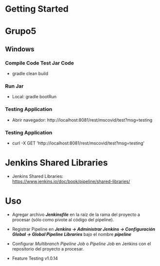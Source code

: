 # Getting Started

# Grupo5

## Windows

### Compile Code Test Jar Code

- gradle clean build

### Run Jar

- Local: gradle bootRun

### Testing Application

- Abrir navegador: http://localhost:8081/rest/mscovid/test?msg=testing

### Testing Application

- curl -X GET 'http://localhost:8081/rest/mscovid/test?msg=testing'

# Jenkins Shared Libraries

- Jenkins Shared Libraries: https://www.jenkins.io/doc/book/pipeline/shared-libraries/

# Uso

- Agregar archivo **_Jenkinsfile_** en la raíz de la rama del proyecto a procesar (sólo como pivote al código del pipeline).
- Registrar Pipeline en **_Jenkins -> Administrar Jenkins -> Configuración Global -> Global Pipeline Libraries_** bajo el nombre **_pipeline_**
- Configurar _Multibranch Pipeline Job_ o _Pipeline Job_ en Jenkins con el repositorio del proyecto a procesar.

- Feature Testing v1.0.14
